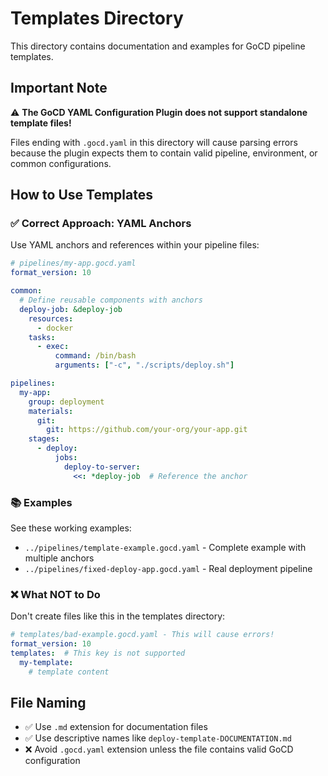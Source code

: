 # Templates Directory

This directory contains documentation and examples for GoCD pipeline templates.

## Important Note

⚠️ **The GoCD YAML Configuration Plugin does not support standalone template files!**

Files ending with `.gocd.yaml` in this directory will cause parsing errors because the plugin expects them to contain valid pipeline, environment, or common configurations.

## How to Use Templates

### ✅ Correct Approach: YAML Anchors
Use YAML anchors and references within your pipeline files:

```yaml
# pipelines/my-app.gocd.yaml
format_version: 10

common:
  # Define reusable components with anchors
  deploy-job: &deploy-job
    resources:
      - docker
    tasks:
      - exec:
          command: /bin/bash
          arguments: ["-c", "./scripts/deploy.sh"]

pipelines:
  my-app:
    group: deployment
    materials:
      git:
        git: https://github.com/your-org/your-app.git
    stages:
      - deploy:
          jobs:
            deploy-to-server:
              <<: *deploy-job  # Reference the anchor
```

### 📚 Examples

See these working examples:
- `../pipelines/template-example.gocd.yaml` - Complete example with multiple anchors
- `../pipelines/fixed-deploy-app.gocd.yaml` - Real deployment pipeline

### ❌ What NOT to Do

Don't create files like this in the templates directory:
```yaml
# templates/bad-example.gocd.yaml - This will cause errors!
format_version: 10
templates:  # This key is not supported
  my-template:
    # template content
```

## File Naming

- ✅ Use `.md` extension for documentation files
- ✅ Use descriptive names like `deploy-template-DOCUMENTATION.md`
- ❌ Avoid `.gocd.yaml` extension unless the file contains valid GoCD configuration

